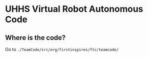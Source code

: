 # UHHS Virtual Robot Autonomous Code

## Where is the code?

Go to `./TeamCode/src/org/firstinspires/ftc/teamcode/`
